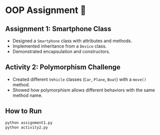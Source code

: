 # OOP Assignment 🐍

## Assignment 1: Smartphone Class

- Designed a `Smartphone` class with attributes and methods.
- Implemented inheritance from a `Device` class.
- Demonstrated encapsulation and constructors.

## Activity 2: Polymorphism Challenge

- Created different `Vehicle` classes (`Car`, `Plane`, `Boat`) with a `move()` method.
- Showed how polymorphism allows different behaviors with the same method name.

## How to Run

```bash
python assignment1.py
python activity2.py
```

